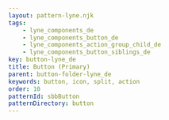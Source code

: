 ```yaml
---
layout: pattern-lyne.njk
tags: 
    - lyne_components_de
    - lyne_components_button_de
    - lyne_components_action_group_child_de
    - lyne_components_button_siblings_de
key: button-lyne_de
title: Button (Primary)
parent: button-folder-lyne_de
keywords: button, icon, split, action
order: 10
patternId: sbbButton
patternDirectory: button
---
```

